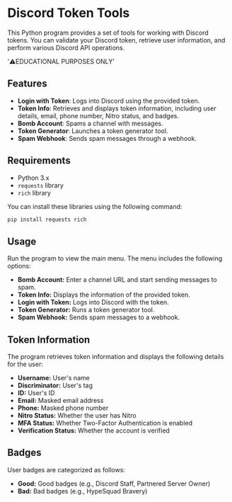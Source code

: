 # Discord Token Tools

This Python program provides a set of tools for working with Discord tokens. You can validate your Discord token, retrieve user information, and perform various Discord API operations.

'⚠️EDUCATIONAL PURPOSES ONLY'

## Features

- **Login with Token**: Logs into Discord using the provided token.
- **Token Info**: Retrieves and displays token information, including user details, email, phone number, Nitro status, and badges.
- **Bomb Account**: Spams a channel with messages.
- **Token Generator**: Launches a token generator tool.
- **Spam Webhook**: Sends spam messages through a webhook.

## Requirements

- Python 3.x
- `requests` library
- `rich` library

You can install these libraries using the following command:
```bash
pip install requests rich
```

## Usage
Run the program to view the main menu. The menu includes the following options:

- **Bomb Account:** Enter a channel URL and start sending messages to spam.
- **Token Info:** Displays the information of the provided token.
- **Login with Token:** Logs into Discord with the token.
- **Token Generator:** Runs a token generator tool.
- **Spam Webhook:** Sends spam messages to a webhook.

## Token Information
The program retrieves token information and displays the following details for the user:

- **Username:** User's name
- **Discriminator:** User's tag
- **ID:** User's ID
- **Email:** Masked email address
- **Phone:** Masked phone number
- **Nitro Status:** Whether the user has Nitro
- **MFA Status:** Whether Two-Factor Authentication is enabled
- **Verification Status:** Whether the account is verified

## Badges
User badges are categorized as follows:

- **Good:** Good badges (e.g., Discord Staff, Partnered Server Owner)
- **Bad:** Bad badges (e.g., HypeSquad Bravery)
